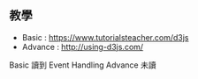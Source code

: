 教學
------
* Basic : https://www.tutorialsteacher.com/d3js
* Advance : http://using-d3js.com/

Basic 讀到 Event Handling
Advance 未讀
